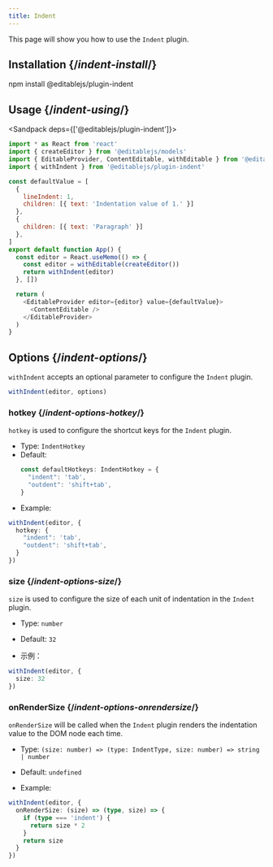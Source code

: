 ```yaml
---
title: Indent
---
```


<Intro>

This page will show you how to use the `Indent` plugin.

</Intro>

## Installation {/*indent-install*/}

<TerminalBlock>

npm install @editablejs/plugin-indent

</TerminalBlock>

## Usage {/*indent-using*/}

<Sandpack deps={['@editablejs/plugin-indent']}>

```js
import * as React from 'react'
import { createEditor } from '@editablejs/models'
import { EditableProvider, ContentEditable, withEditable } from '@editablejs/editor'
import { withIndent } from '@editablejs/plugin-indent'

const defaultValue = [
  {
    lineIndent: 1,
    children: [{ text: 'Indentation value of 1.' }]
  },
  {
    children: [{ text: 'Paragraph' }]
  },
]
export default function App() {
  const editor = React.useMemo(() => {
    const editor = withEditable(createEditor())
    return withIndent(editor)
  }, [])

  return (
    <EditableProvider editor={editor} value={defaultValue}>
      <ContentEditable />
    </EditableProvider>
  )
}

```

</Sandpack>

## Options {/*indent-options*/}

`withIndent` accepts an optional parameter to configure the `Indent` plugin.

```js
withIndent(editor, options)
```

### hotkey {/*indent-options-hotkey*/}

`hotkey` is used to configure the shortcut keys for the `Indent` plugin.

- Type: `IndentHotkey`
- Default:
  ```ts
  const defaultHotkeys: IndentHotkey = {
    "indent": 'tab',
    "outdent": 'shift+tab',
  }
  ```
- Example:

```ts
withIndent(editor, {
  hotkey: {
    "indent": 'tab',
    "outdent": 'shift+tab',
  }
})
```

### size {/*indent-options-size*/}

`size` is used to configure the size of each unit of indentation in the `Indent` plugin.

- Type: `number`
- Default: `32`

- 示例：

```ts
withIndent(editor, {
  size: 32
})
```

### onRenderSize {/*indent-options-onrendersize*/}

`onRenderSize` will be called when the `Indent` plugin renders the indentation value to the DOM node each time.

- Type: `(size: number) => (type: IndentType, size: number) => string | number`
- Default: `undefined`

- Example:

```ts
withIndent(editor, {
  onRenderSize: (size) => (type, size) => {
    if (type === 'indent') {
      return size * 2
    }
    return size
  }
})
```
